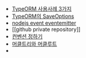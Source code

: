 - [TypeORM 사용사례 3가지](https://medium.com/zigbang/typeorm-%EC%82%AC%EC%9A%A9%EC%82%AC%EB%A1%80-3%EA%B0%80%EC%A7%80-6a3c2bcd6cff)
- [TypeORM의 SaveOptions](https://jhyeok.com/typeorm-save-options/)
- [nodejs event eventemitter](https://iskull-dev.tistory.com/198)
- [[github private repository]]
- [컨벤션 정하기](https://techblog.woowahan.com/9804/)
- [머클트리와 머클루트](https://ohou.se/productions/971178/selling)
- 


